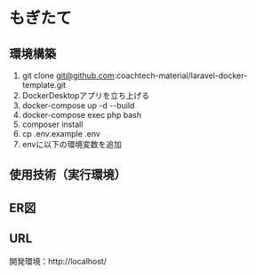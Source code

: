 # もぎたて

## 環境構築
1. git clone git@github.com:coachtech-material/laravel-docker-template.git
2. DockerDesktopアプリを立ち上げる
3. docker-compose up -d --build
4. docker-compose exec php bash
5. composer install
6. cp .env.example .env
7. envに以下の環境変数を追加

## 使用技術（実行環境）

## ER図

## URL
 開発環境：http://localhost/
